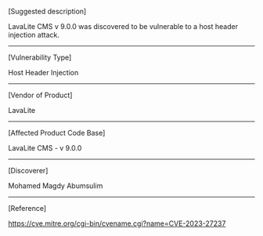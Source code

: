 [Suggested description]

LavaLite CMS v 9.0.0 was discovered to be vulnerable to a host header injection attack.

------------------------------------------ 

[Vulnerability Type]

Host Header Injection

------------------------------------------

[Vendor of Product]

LavaLite

------------------------------------------
[Affected Product Code Base]

LavaLite CMS - v 9.0.0

------------------------------------------
[Discoverer]

Mohamed Magdy Abumsulim

------------------------------------------
[Reference]

https://cve.mitre.org/cgi-bin/cvename.cgi?name=CVE-2023-27237

